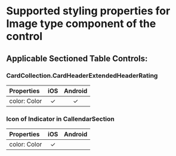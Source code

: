 #  Supported styling properties for Image type component of the control

## Applicable Sectioned Table Controls:

### CardCollection.CardHeaderExtendedHeaderRating

| Properties | iOS | Android |
|:---|:---:|:---:|
| color: Color | &check; | &check; |


### Icon of Indicator in CallendarSection

| Properties | iOS | Android |
|:---|:---:|:---:|
| color: Color | &check; | |
